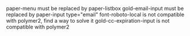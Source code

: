 paper-menu must be replaced by paper-listbox
gold-email-input must be replaced by paper-input type="email"
font-roboto-local is not compatible with polymer2, find a way to solve it
gold-cc-expiration-input is not compatible with polymer2

